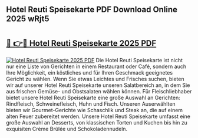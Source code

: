 ## Hotel Reuti Speisekarte PDF Download Online 2025 wRjt5

# <h2><a href="http://gc869mb.nevu.top/?p=Hotel+Reuti+Speisekarte">🔗 👉🔴 Hotel Reuti Speisekarte 2025 PDF</a></h2>

[![Hotel Reuti Speisekarte 2025 PDF](https://i.imgur.com/dBaPXMq.png)](http://gc869mb.nevu.top/?p=Hotel+Reuti+Speisekarte)
Die Hotel Reuti Speisekarte ist nicht nur eine Liste von Gerichten in einem Restaurant oder Café, sondern auch Ihre Möglichkeit, ein köstliches und für Ihren Geschmack geeignetes Gericht zu wählen. Wenn Sie etwas Leichtes und Frisches suchen, bieten wir auf unserer Hotel Reuti Speisekarte unseren Salatbereich an, in dem Sie aus frischen Gemüse- und Obstsalaten wählen können. Für Fleischliebhaber bietet unsere Hotel Reuti Speisekarte eine große Auswahl an Gerichten: Rindfleisch, Schweinefleisch, Huhn und Fisch. Unseren Auserwählten bieten wir Gourmet-Gerichte wie Schaschlik und Steak an, die auf einem alten Feuer zubereitet werden. Unsere Hotel Reuti Speisekarte umfasst eine große Auswahl an Desserts, von klassischen Torten und Kuchen bis hin zu exquisiten Crème Brûlée und Schokoladennudeln.
